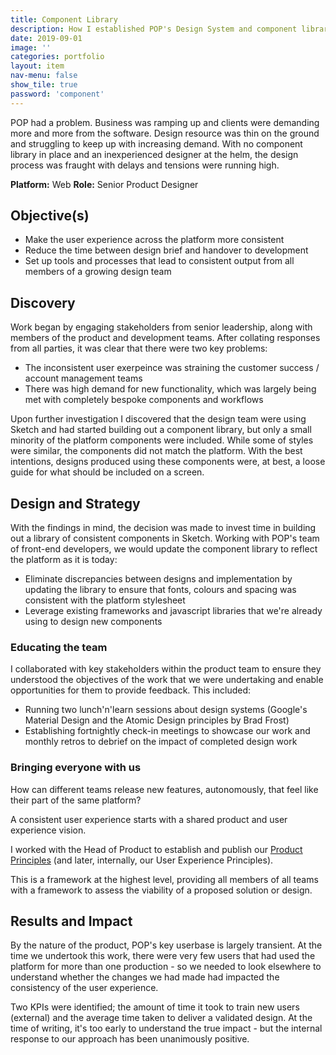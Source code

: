 ```yaml
---
title: Component Library
description: How I established POP's Design System and component library in Figma
date: 2019-09-01
image: ''
categories: portfolio
layout: item
nav-menu: false
show_tile: true
password: 'component'
---
```


POP had a problem. Business was ramping up and clients were demanding more and more from the software. Design resource was thin on the ground and struggling to keep up with increasing demand. With no component library in place and an inexperienced designer at the helm, the design process was fraught with delays and tensions were running high. 

**Platform:** Web
**Role:** Senior Product Designer

## Objective(s)

* Make the user experience across the platform more consistent
* Reduce the time between design brief and handover to development
* Set up tools and processes that lead to consistent output from all members of a growing design team

## Discovery
Work began by engaging stakeholders from senior leadership, along with members of the product and development teams. After collating responses from all parties, it was clear that there were two key problems: 

* The inconsistent user exerpeince was straining the customer success / account management teams
* There was high demand for new functionality, which was largely being met with completely bespoke components and workflows

Upon further investigation I discovered that the design team were using Sketch and had started building out a component library, but only a small minority of the platform components were included. While some of styles were similar, the components did not match the platform. With the best intentions, designs produced using these components were, at best, a loose guide for what should be included on a screen. 

## Design and Strategy
With the findings in mind, the decision was made to invest time in building out a library of consistent components in Sketch. Working with POP's team of front-end developers, we would update the component library to reflect the platform as it is today:

* Eliminate discrepancies between designs and implementation by updating the library to ensure that fonts, colours and spacing was consistent with the platform stylesheet 
* Leverage existing frameworks and javascript libraries that we're already using to design new components

### Educating the team
I collaborated with key stakeholders within the product team to ensure they understood the objectives of the work that we were undertaking and enable opportunities for them to provide feedback. This included: 

* Running two lunch'n'learn sessions about design systems (Google's Material Design and the Atomic Design principles by Brad Frost)
* Establishing fortnightly check-in meetings to showcase our work and monthly retros to debrief on the impact of completed design work 

### Bringing everyone with us
How can different teams release new features, autonomously, that feel like their part of the same platform? 

A consistent user experience starts with a shared product and user experience vision. 

I worked with the Head of Product to establish and publish our [Product Principles](https://medium.com/we-got-pop-design/product-principles-at-pop-448ed2f9b28c) (and later, internally, our User Experience Principles). 

This is a framework at the highest level, providing all members of all teams with a framework to assess the viability of a proposed solution or design. 

## Results and Impact
By the nature of the product, POP's key userbase is largely transient. At the time we undertook this work, there were very few users that had used the platform for more than one production - so we needed to look elsewhere to understand whether the changes we had made had impacted the consistency of the user experience. 

Two KPIs were identified; the amount of time it took to train new users (external) and the average time taken to deliver a validated design. At the time of writing, it's too early to understand the true impact - but the internal response to our approach has been unanimously positive. 
